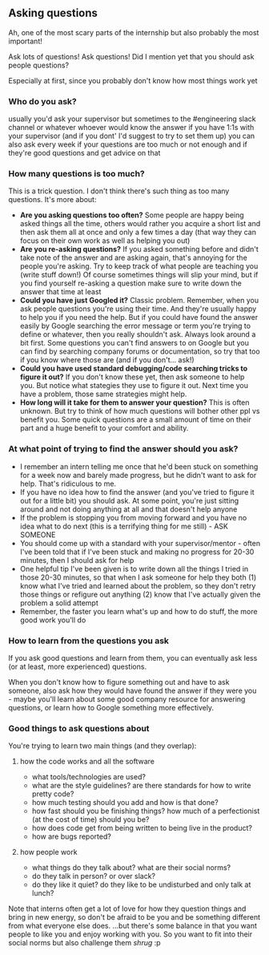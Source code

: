 ## Asking questions

Ah, one of the most scary parts of the internship but also probably the most important!

Ask lots of questions! Ask questions! Did I mention yet that you should ask people questions?

Especially at first, since you probably don't know how most things work yet

### Who do you ask?

usually you'd ask your supervisor
but sometimes to the #engineering slack channel or whatever
whoever would know the answer
if you have 1:1s with your supervisor (and if you dont' I'd suggest to try to set them up) you can also ask every week if your questions are too much or not enough and if they're good questions and get advice on that


### How many questions is too much?

This is a trick question. I don't think there's such thing as too many questions. It's more about:

- **Are you asking questions too often?** Some people are happy being asked things all the time, others would rather you acquire a short list and then ask them all at once and only a few times a day (that way they can focus on their own work as well as helping you out)
- **Are you re-asking questions?** If you asked something before and didn't take note of the answer and are asking again, that's annoying for the people you're asking. Try to keep track of what people are teaching you (write stuff down!) Of course sometimes things will slip your mind, but if you find yourself re-asking a question make sure to write down the answer that time at least
- **Could you have just Googled it?** Classic problem. Remember, when you ask people questions you're using their time. And they're usually happy to help you if you need the help. But if you could have found the answer easily by Google searching the error message or term you're trying to define or whatever, then you really shouldn't ask. Always look around a bit first. Some questions you can't find answers to on Google but you can find by searching company forums or documentation, so try that too if you know where those are (and if you don't... ask!)
- **Could you have used standard debugging/code searching tricks to figure it out?** If you don't know these yet, then ask someone to help you. But notice what stategies they use to figure it out. Next time you have a problem, those same strategies might help.
- **How long will it take for them to answer your question?** This is often unknown. But try to think of how much questions will bother other ppl vs benefit you. Some quick questions are a small amount of time on their part and a huge benefit to your comfort and ability.


### At what point of trying to find the answer should you ask?

- I remember an intern telling me once that he'd been stuck on something for a week now and barely made progress, but he didn't want to ask for help. That's ridiculous to me.
- If you have no idea how to find the answer (and you've tried to figure it out for a little bit) you should ask. At some point, you're just sitting around and not doing anything at all and that doesn't help anyone
- If the problem is stopping you from moving forward and you have no idea what to do next (this is a terrifying thing for me still) - ASK SOMEONE
- You should come up with a standard with your supervisor/mentor - often I've been told that if I've been stuck and making no progress for 20-30 minutes, then I should ask for help
- One helpful tip I've been given is to write down all the things I tried in those 20-30 minutes, so that when I ask someone for help they both (1) know what I've tried and learned about the problem, so they don't retry those things or refigure out anything (2) know that I've actually given the problem a solid attempt
- Remember, the faster you learn what's up and how to do stuff, the more good work you'll do


### How to learn from the questions you ask

If you ask good questions and learn from them, you can eventually ask less (or at least, more experienced) questions.

When you don't know how to figure something out and have to ask someone, also ask how they would have found the answer if they were you - maybe you'll learn about some good company resource for answering questions, or learn how to Google something more effectively.


### Good things to ask questions about

You're trying to learn two main things (and they overlap):

1. how the code works and all the software

	- what tools/technologies are used?
	- what are the style guidelines? are there standards for how to write pretty code?
	- how much testing should you add and how is that done?
	- how fast should you be finishing things? how much of a perfectionist (at the cost of time) should you be?
	- how does code get from being written to being live in the product?
	- how are bugs reported?


2. how people work

	- what things do they talk about? what are their social norms?
	- do they talk in person? or over slack?
	- do they like it quiet? do they like to be undisturbed and only talk at lunch?

Note that interns often get a lot of love for how they question things and bring in new energy, so don't be afraid to be you and be something different from what everyone else does. ...but there's some balance in that you want people to like you and enjoy working with you. So you want to fit into their social norms but also challenge them *shrug* :p

